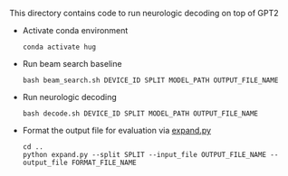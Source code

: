 This directory contains code to run neurologic decoding on top of GPT2

* Activate conda environment
    ```
    conda activate hug
    ```

* Run beam search baseline 
    ```
    bash beam_search.sh DEVICE_ID SPLIT MODEL_PATH OUTPUT_FILE_NAME
    ```

* Run neurologic decoding
    ```
    bash decode.sh DEVICE_ID SPLIT MODEL_PATH OUTPUT_FILE_NAME
    ```
  
* Format the output file for evaluation via [expand.py](expand.py)
    ```
    cd ..
    python expand.py --split SPLIT --input_file OUTPUT_FILE_NAME --output_file FORMAT_FILE_NAME
    ```